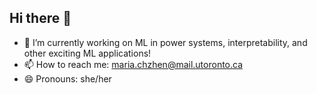 ## Hi there 👋

<!--
**MariaChzhen2005/MariaChzhen2005** is a ✨ _special_ ✨ repository because its `README.md` (this file) appears on your GitHub profile.

Here are some ideas to get you started:

- 🔭 I’m currently working on ML in power systems, interpretability, and other exciting ML applications!
- 💬 Ask me about ...
- 📫 How to reach me: ...
- 😄 Pronouns: ...
- ⚡ Fun fact: ...
-->
- 🔭 I’m currently working on ML in power systems, interpretability, and other exciting ML applications!
- 📫 How to reach me: maria.chzhen@mail.utoronto.ca
- 😄 Pronouns: she/her
